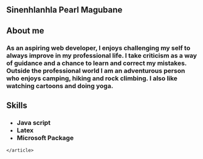 <section>
    <h2>Sinenhlanhla Pearl Magubane</h2>
    <article>
      <p1>
      <h2>About me</h2>
      <h3>As an aspiring web developer, I enjoys
        challenging my self to always
        improve in my professional life. I
        take criticism as a way of guidance
        and a chance to learn and correct
        my mistakes.
        Outside the professional world I am
        an adventurous person who enjoys
        camping, hiking and rock climbing.
        I also like watching cartoons and
        doing yoga.
        </h3>  
      </p1>
       <p2>
      <h2>Skills</h2>
      <h3><ul>
              <li>Java script</li>
              <li>Latex</li>
              <li>Microsoft Package</li>
           </ul>
        </h3>  
      </p2>

    </article>
  </section>